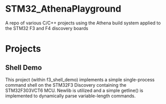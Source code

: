 # STM32_AthenaPlayground
A repo of various C/C++ projects using the Athena build system applied to the STM32 F3 and F4 discovery boards

# Projects

## Shell Demo

This project (within f3_shell_demo) implements a simple single-process 
command shell on the STM32F3 Discovery containing the STM32F303VCT6 MCU. 
Newlib is utilized and a simple getline() is implemented to dynamically 
parse variable-length commands.

